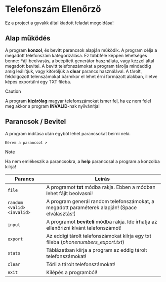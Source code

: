 # Telefonszám Ellenőrző
Ez a project a gyvakk által kiadott feladat megoldása!
## Alap működés
A program **konzol**, és bevitt parancsok alapján működik. A program célja a megadott telefonszám kategorizálása. Ez többféle képpen lehetséges benne: Fájl beolvasás, a beépített generátor használata, vagy kézzel által megadott bevitel.
A bevitt telefonszámokat a program tárolja mindaddig amíg leállítjuk, vagy kitöröljük a __clear__ parancs használával. A tárolt, feldolgozott telenszámokat bármikor el lehet érni formázott alakban, illetve képes exportálni egy TXT fileba.
> [!CAUTION]
> A program **kizárólag** magyar telefonszámokat ismer fel, ha ez nem felel meg akkor a program **INVALID**-nak nyílvánítja!
## Parancsok / Bevitel
A program indítása után egyből lehet parancsokat beírni neki.
```
Kérem a parancsot > 
```
> [!NOTE]
> Ha nem emlékeszik a parancsokra, a **help** paranccsal a program a konzolba kiírja!

| Parancs | Leírás |
| --- | --- |
| `file` | A programot **txt** módba rakja. Ebben a módban lehet fájlt beolvasni! |
| `random <valid> <invalid>` | A program generál random telefonszámokat, a megadott paraméterek alapján! (Space elválasztás!) |
| `input` | A programot **beviteli** módba rakja. Ide írhatja az ellenőrizni kívánt telefonszámot! |
| `export` | Az eddigi tárolt telefonszámokat kiírja egy txt fileba (*phonenumbers_export.txt*) |
| `stats` | Táblázatban kiírja a program az eddig tárolt telefonszámokat! |
| `clear` | Törli a tárolt telefonszámokat! |
| `exit` | Kilépés a programból! |
